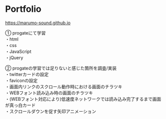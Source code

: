 # Portfolio
https://marumo-sound.github.io

① progateにて学習  
・html  
・css  
・JavaScript  
・jQuery

② progateの学習では足りないと感じた箇所を調査/実装  
・twitterカードの設定  
・faviconの設定  
・画面内リンクのスクロール動作時における画面のチラツキ  
・WEBフォント読み込み時の画面のチラツキ  
・(WEBフォント対応により)低速度ネットワークでは読み込み完了するまで画面が真っ白カード  
・スクロールダウンを促す矢印アニメーション  